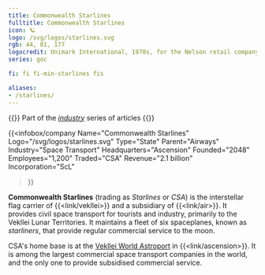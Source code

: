 ```yaml
---
title: Commonwealth Starlines
fulltitle: Commonwealth Starlines
icon: 🪐
logo: /svg/logos/starlines.svg
rgb: 44, 81, 177
logocredit: Unimark International, 1970s, for the Nelson retail company.
series: goc

fi: fi fi-min-starlines fis

aliases:
- /starlines/
---
```

{{<note series>}}
 Part of the *[industry](/industry/)* series of articles
{{</note>}}

 {{<infobox/company
	  Name="Commonwealth Starlines"
	  Logo="/svg/logos/starlines.svg"
	  Type="State"
	  Parent="Airways"
	  Industry="Space Transport"
	  Headquarters="Ascension"
	  Founded="2048"
	  Employees="1,200"
	  Traded="CSA"
	  Revenue="2.1 billion"
	  Incorporation="ScL"
  >}}

<span class="fi fi-min-starlines fis"></span>  **Commonwealth Starlines** (trading as *Starlines* or *CSA*) is the interstellar flag carrier of {{<link/vekllei>}} and a subsidiary of {{<link/air>}}. It provides civil space transport for tourists and industry, primarily to the Vekllei Lunar Territories. It maintains a fleet of six spaceplanes, known as *starliners*, that provide regular commercial service to the moon.

CSA's home base is at the [Vekllei World Astroport](/cosmodrome/) in {{<link/ascension>}}. It is among the largest commercial space transport companies in the world, and the only one to provide subsidised commercial service.
